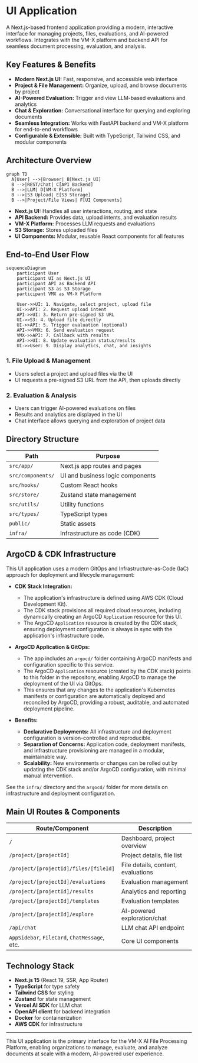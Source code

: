 # UI Application

A Next.js-based frontend application providing a modern, interactive interface for managing projects, files, evaluations, and AI-powered workflows. Integrates with the VM-X platform and backend API for seamless document processing, evaluation, and analysis.

## Key Features & Benefits

- **Modern Next.js UI:** Fast, responsive, and accessible web interface
- **Project & File Management:** Organize, upload, and browse documents by project
- **AI-Powered Evaluation:** Trigger and view LLM-based evaluations and analytics
- **Chat & Exploration:** Conversational interface for querying and exploring documents
- **Seamless Integration:** Works with FastAPI backend and VM-X platform for end-to-end workflows
- **Configurable & Extensible:** Built with TypeScript, Tailwind CSS, and modular components

## Architecture Overview

```mermaid
graph TD
  A[User] -->|Browser| B[Next.js UI]
  B -->|REST/Chat| C[API Backend]
  B -->|LLM| D[VM-X Platform]
  B -->|S3 Upload| E[S3 Storage]
  B -->|Project/File Views| F[UI Components]
```

- **Next.js UI:** Handles all user interactions, routing, and state
- **API Backend:** Provides data, upload intents, and evaluation results
- **VM-X Platform:** Processes LLM requests and evaluations
- **S3 Storage:** Stores uploaded files
- **UI Components:** Modular, reusable React components for all features

## End-to-End User Flow

```mermaid
sequenceDiagram
    participant User
    participant UI as Next.js UI
    participant API as Backend API
    participant S3 as S3 Storage
    participant VMX as VM-X Platform

    User->>UI: 1. Navigate, select project, upload file
    UI->>API: 2. Request upload intent
    API->>UI: 3. Return pre-signed S3 URL
    UI->>S3: 4. Upload file directly
    UI->>API: 5. Trigger evaluation (optional)
    API->>VMX: 6. Send evaluation request
    VMX->>API: 7. Callback with results
    API->>UI: 8. Update evaluation status/results
    UI->>User: 9. Display analytics, chat, and insights
```

### 1. File Upload & Management

- Users select a project and upload files via the UI
- UI requests a pre-signed S3 URL from the API, then uploads directly

### 2. Evaluation & Analysis

- Users can trigger AI-powered evaluations on files
- Results and analytics are displayed in the UI
- Chat interface allows querying and exploration of project data

## Directory Structure

| Path              | Purpose                          |
| ----------------- | -------------------------------- |
| `src/app/`        | Next.js app routes and pages     |
| `src/components/` | UI and business logic components |
| `src/hooks/`      | Custom React hooks               |
| `src/store/`      | Zustand state management         |
| `src/utils/`      | Utility functions                |
| `src/types/`      | TypeScript types                 |
| `public/`         | Static assets                    |
| `infra/`          | Infrastructure as code (CDK)     |

## ArgoCD & CDK Infrastructure

This UI application uses a modern GitOps and Infrastructure-as-Code (IaC) approach for deployment and lifecycle management:

- **CDK Stack Integration:**

  - The application's infrastructure is defined using AWS CDK (Cloud Development Kit).
  - The CDK stack provisions all required cloud resources, including dynamically creating an ArgoCD `Application` resource for this UI.
  - The ArgoCD `Application` resource is created by the CDK stack, ensuring deployment configuration is always in sync with the application's infrastructure code.

- **ArgoCD Application & GitOps:**

  - The app includes an `argocd/` folder containing ArgoCD manifests and configuration specific to this service.
  - The ArgoCD `Application` resource (created by the CDK stack) points to this folder in the repository, enabling ArgoCD to manage the deployment of the UI via GitOps.
  - This ensures that any changes to the application's Kubernetes manifests or configuration are automatically deployed and reconciled by ArgoCD, providing a robust, auditable, and automated deployment pipeline.

- **Benefits:**
  - **Declarative Deployments:** All infrastructure and deployment configuration is version-controlled and reproducible.
  - **Separation of Concerns:** Application code, deployment manifests, and infrastructure provisioning are managed in a modular, maintainable way.
  - **Scalability:** New environments or changes can be rolled out by updating the CDK stack and/or ArgoCD configuration, with minimal manual intervention.

See the `infra/` directory and the `argocd/` folder for more details on infrastructure and deployment configuration.

## Main UI Routes & Components

| Route/Component                               | Description                        |
| --------------------------------------------- | ---------------------------------- |
| `/`                                           | Dashboard, project overview        |
| `/project/[projectId]`                        | Project details, file list         |
| `/project/[projectId]/files/[fileId]`         | File details, content, evaluations |
| `/project/[projectId]/evaluations`            | Evaluation management              |
| `/project/[projectId]/results`                | Analytics and reporting            |
| `/project/[projectId]/templates`              | Evaluation templates               |
| `/project/[projectId]/explore`                | AI-powered exploration/chat        |
| `/api/chat`                                   | LLM chat API endpoint              |
| `AppSidebar`, `FileCard`, `ChatMessage`, etc. | Core UI components                 |

## Technology Stack

- **Next.js 15** (React 19, SSR, App Router)
- **TypeScript** for type safety
- **Tailwind CSS** for styling
- **Zustand** for state management
- **Vercel AI SDK** for LLM chat
- **OpenAPI client** for backend integration
- **Docker** for containerization
- **AWS CDK** for infrastructure

---

This UI application is the primary interface for the VM-X AI File Processing Platform, enabling organizations to manage, evaluate, and analyze documents at scale with a modern, AI-powered user experience.
